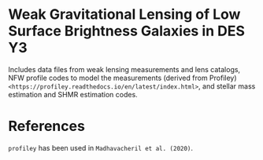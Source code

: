 # Weak Gravitational Lensing of Low Surface Brightness Galaxies in DES Y3
Includes data files from weak lensing measurements and lens catalogs, NFW profile codes to model the measurements (derived from Profiley) `<https://profiley.readthedocs.io/en/latest/index.html>`, and stellar mass estimation and SHMR estimation codes.

References
==========
``profiley`` has been used in `Madhavacheril et al. (2020)`.
